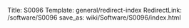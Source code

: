 Title: S0096
Template: general/redirect-index
RedirectLink: /software/S0096
save_as: wiki/Software/S0096/index.html